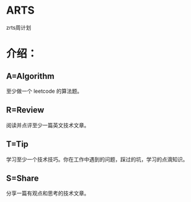 # ARTS
zrts周计划

介绍：
=
## A=Algorithm
至少做一个 leetcode 的算法题。

## R=Review
阅读并点评至少一篇英文技术文章。

## T=Tip
学习至少一个技术技巧。你在工作中遇到的问题，踩过的坑，学习的点滴知识。

## S=Share
分享一篇有观点和思考的技术文章。
